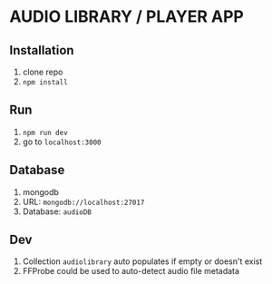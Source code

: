# AUDIO LIBRARY / PLAYER APP

## Installation

1. clone repo
2. `npm install`

## Run

1. `npm run dev`
2. go to `localhost:3000`

## Database

1. mongodb
2. URL: `mongodb://localhost:27017`
3. Database: `audioDB`

## Dev

1. Collection `audiolibrary` auto populates if empty or doesn't exist
2. FFProbe could be used to auto-detect audio file metadata
